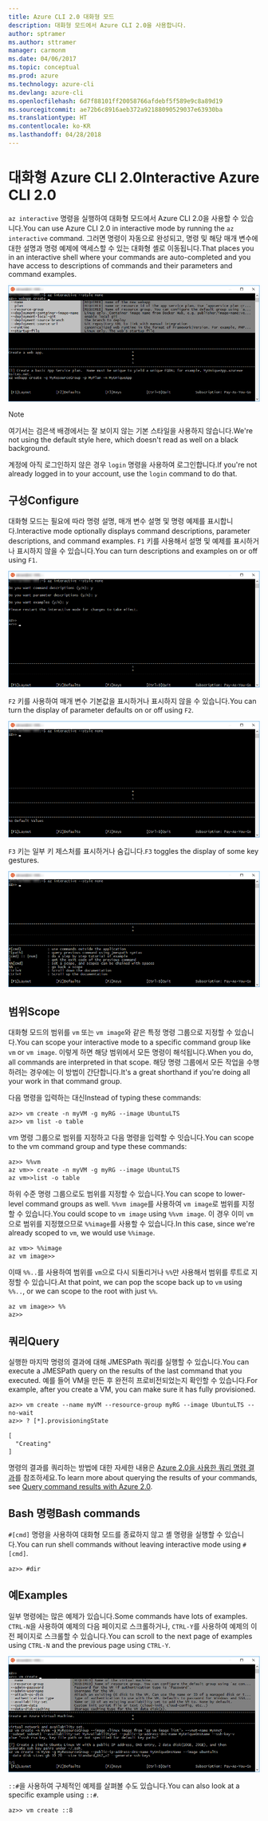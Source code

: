 ```yaml
---
title: Azure CLI 2.0 대화형 모드
description: 대화형 모드에서 Azure CLI 2.0을 사용합니다.
author: sptramer
ms.author: sttramer
manager: carmonm
ms.date: 04/06/2017
ms.topic: conceptual
ms.prod: azure
ms.technology: azure-cli
ms.devlang: azure-cli
ms.openlocfilehash: 6d7f88101ff20058766afdebf5f589e9c8a89d19
ms.sourcegitcommit: ae72b6c8916aeb372a92188090529037e63930ba
ms.translationtype: HT
ms.contentlocale: ko-KR
ms.lasthandoff: 04/28/2018
---
```

# <a name="interactive-azure-cli-20"></a><span data-ttu-id="845ca-103">대화형 Azure CLI 2.0</span><span class="sxs-lookup"><span data-stu-id="845ca-103">Interactive Azure CLI 2.0</span></span>

<span data-ttu-id="845ca-104">`az interactive` 명령을 실행하여 대화형 모드에서 Azure CLI 2.0을 사용할 수 있습니다.</span><span class="sxs-lookup"><span data-stu-id="845ca-104">You can use Azure CLI 2.0 in interactive mode by running the `az interactive` command.</span></span>
<span data-ttu-id="845ca-105">그러면 명령이 자동으로 완성되고, 명령 및 해당 매개 변수에 대한 설명과 명령 예제에 액세스할 수 있는 대화형 셸로 이동됩니다.</span><span class="sxs-lookup"><span data-stu-id="845ca-105">That places you in an interactive shell where your commands are auto-completed and you have access to descriptions of commands and their parameters and command examples.</span></span>

![대화형 모드](./media/interactive-azure-cli/webapp-create.png)

> [!NOTE]
> <span data-ttu-id="845ca-107">여기서는 검은색 배경에서는 잘 보이지 않는 기본 스타일을 사용하지 않습니다.</span><span class="sxs-lookup"><span data-stu-id="845ca-107">We're not using the default style here, which doesn't read as well on a black background.</span></span>

<span data-ttu-id="845ca-108">계정에 아직 로그인하지 않은 경우 `login` 명령을 사용하여 로그인합니다.</span><span class="sxs-lookup"><span data-stu-id="845ca-108">If you're not already logged in to your account, use the `login` command to do that.</span></span>

## <a name="configure"></a><span data-ttu-id="845ca-109">구성</span><span class="sxs-lookup"><span data-stu-id="845ca-109">Configure</span></span>

<span data-ttu-id="845ca-110">대화형 모드는 필요에 따라 명령 설명, 매개 변수 설명 및 명령 예제를 표시합니다.</span><span class="sxs-lookup"><span data-stu-id="845ca-110">Interactive mode optionally displays command descriptions, parameter descriptions, and command examples.</span></span>
<span data-ttu-id="845ca-111">`F1` 키를 사용해서 설명 및 예제를 표시하거나 표시하지 않을 수 있습니다.</span><span class="sxs-lookup"><span data-stu-id="845ca-111">You can turn descriptions and examples on or off using `F1`.</span></span>

![설명 및 예제](./media/interactive-azure-cli/descriptions-and-examples.png)

<span data-ttu-id="845ca-113">`F2` 키를 사용하여 매개 변수 기본값을 표시하거나 표시하지 않을 수 있습니다.</span><span class="sxs-lookup"><span data-stu-id="845ca-113">You can turn the display of parameter defaults on or off using `F2`.</span></span>

![기본값](./media/interactive-azure-cli/defaults.png)

<span data-ttu-id="845ca-115">`F3` 키는 일부 키 제스처를 표시하거나 숨깁니다.</span><span class="sxs-lookup"><span data-stu-id="845ca-115">`F3` toggles the display of some key gestures.</span></span>

![제스처](./media/interactive-azure-cli/gestures.png)

## <a name="scope"></a><span data-ttu-id="845ca-117">범위</span><span class="sxs-lookup"><span data-stu-id="845ca-117">Scope</span></span>

<span data-ttu-id="845ca-118">대화형 모드의 범위를 `vm` 또는 `vm image`와 같은 특정 명령 그룹으로 지정할 수 있습니다.</span><span class="sxs-lookup"><span data-stu-id="845ca-118">You can scope your interactive mode to a specific command group like `vm` or `vm image`.</span></span>
<span data-ttu-id="845ca-119">이렇게 하면 해당 범위에서 모든 명령이 해석됩니다.</span><span class="sxs-lookup"><span data-stu-id="845ca-119">When you do, all commands are interpreted in that scope.</span></span>
<span data-ttu-id="845ca-120">해당 명령 그룹에서 모든 작업을 수행하려는 경우에는 이 방법이 간단합니다.</span><span class="sxs-lookup"><span data-stu-id="845ca-120">It's a great shorthand if you're doing all your work in that command group.</span></span>

<span data-ttu-id="845ca-121">다음 명령을 입력하는 대신</span><span class="sxs-lookup"><span data-stu-id="845ca-121">Instead of typing these commands:</span></span>

```azurecli
az>> vm create -n myVM -g myRG --image UbuntuLTS
az>> vm list -o table
```

<span data-ttu-id="845ca-122">vm 명령 그룹으로 범위를 지정하고 다음 명령을 입력할 수 잇습니다.</span><span class="sxs-lookup"><span data-stu-id="845ca-122">You can scope to the vm command group and type these commands:</span></span>

```azurecli
az>> %%vm
az vm>> create -n myVM -g myRG --image UbuntuLTS
az vm>>list -o table
```

<span data-ttu-id="845ca-123">하위 수준 명령 그룹으로도 범위를 지정할 수 있습니다.</span><span class="sxs-lookup"><span data-stu-id="845ca-123">You can scope to lower-level command groups as well.</span></span>
<span data-ttu-id="845ca-124">`%%vm image`를 사용하여 `vm image`로 범위를 지정할 수 있습니다.</span><span class="sxs-lookup"><span data-stu-id="845ca-124">You could scope to `vm image` using `%%vm image`.</span></span>
<span data-ttu-id="845ca-125">이 경우 이미 `vm`으로 범위를 지정했으므로 `%%image`를 사용할 수 있습니다.</span><span class="sxs-lookup"><span data-stu-id="845ca-125">In this case, since we're already scoped to `vm`, we would use `%%image`.</span></span>

```azurecli
az vm>> %%image
az vm image>>
```

<span data-ttu-id="845ca-126">이때 `%%..`를 사용하여 범위를 `vm`으로 다시 되돌리거나 `%%`만 사용해서 범위를 루트로 지정할 수 있습니다.</span><span class="sxs-lookup"><span data-stu-id="845ca-126">At that point, we can pop the scope back up to `vm` using `%%..`, or we can scope to the root with just `%%`.</span></span>

```azurecli
az vm image>> %%
az>>
```

## <a name="query"></a><span data-ttu-id="845ca-127">쿼리</span><span class="sxs-lookup"><span data-stu-id="845ca-127">Query</span></span>

<span data-ttu-id="845ca-128">실행한 마지막 명령의 결과에 대해 JMESPath 쿼리를 실행할 수 있습니다.</span><span class="sxs-lookup"><span data-stu-id="845ca-128">You can execute a JMESPath query on the results of the last command that you executed.</span></span>
<span data-ttu-id="845ca-129">예를 들어 VM을 만든 후 완전히 프로비전되었는지 확인할 수 있습니다.</span><span class="sxs-lookup"><span data-stu-id="845ca-129">For example, after you create a VM, you can make sure it has fully provisioned.</span></span>

```azurecli
az>> vm create --name myVM --resource-group myRG --image UbuntuLTS --no-wait
az>> ? [*].provisioningState
```

```
[
  "Creating"
]
```

<span data-ttu-id="845ca-130">명령의 결과를 쿼리하는 방법에 대한 자세한 내용은 [Azure 2.0을 사용한 쿼리 명령 결과](query-azure-cli.md)를 참조하세요.</span><span class="sxs-lookup"><span data-stu-id="845ca-130">To learn more about querying the results of your commands, see [Query command results with Azure 2.0](query-azure-cli.md).</span></span>

## <a name="bash-commands"></a><span data-ttu-id="845ca-131">Bash 명령</span><span class="sxs-lookup"><span data-stu-id="845ca-131">Bash commands</span></span>

<span data-ttu-id="845ca-132">`#[cmd]` 명령을 사용하여 대화형 모드를 종료하지 않고 셸 명령을 실행할 수 있습니다.</span><span class="sxs-lookup"><span data-stu-id="845ca-132">You can run shell commands without leaving interactive mode using `#[cmd]`.</span></span>

```azurecli
az>> #dir
```

## <a name="examples"></a><span data-ttu-id="845ca-133">예</span><span class="sxs-lookup"><span data-stu-id="845ca-133">Examples</span></span>

<span data-ttu-id="845ca-134">일부 명령에는 많은 예제가 있습니다.</span><span class="sxs-lookup"><span data-stu-id="845ca-134">Some commands have lots of examples.</span></span>
<span data-ttu-id="845ca-135">`CTRL-N`을 사용하여 예제의 다음 페이지로 스크롤하거나, `CTRL-Y`를 사용하여 예제의 이전 페이지로 스크롤할 수 있습니다.</span><span class="sxs-lookup"><span data-stu-id="845ca-135">You can scroll to the next page of examples using `CTRL-N` and the previous page using `CTRL-Y`.</span></span>

![예제](./media/interactive-azure-cli/examples.png)

<span data-ttu-id="845ca-137">`::#`을 사용하여 구체적인 예제를 살펴볼 수도 있습니다.</span><span class="sxs-lookup"><span data-stu-id="845ca-137">You can also look at a specific example using `::#`.</span></span>

```azurecli
az>> vm create ::8
```
